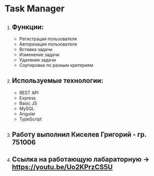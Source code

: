 # Task Manager 
1. ## Функции:
    - Регистрация пользователя
    - Авторизация пользователя
    - Вставка задачи
    - Изменение задачи
    - Удаление задачи
    - Сортировка по разным критериям

1. ## Используемые технологии:
    - REST API
    - Express
    - Basic JS
    - MySQL
    - Angular
    - TypeScript

1. ## Работу выполнил Киселев Григорий - гр. 751006 

1. ## Ссылка на работающую лабараторную -> https://youtu.be/Uo2KPrzCS5U
